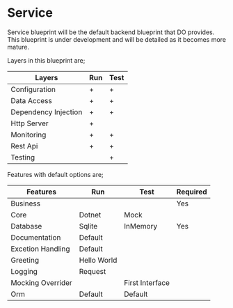 # Service

Service blueprint will be the default backend blueprint that DO provides. This
blueprint is under development and will be detailed as it becomes more mature.

Layers in this blueprint are;

| Layers               | Run | Test |
| ---                  | --- | ---  |
| Configuration        | +   | +    |
| Data Access          | +   | +    |
| Dependency Injection | +   | +    |
| Http Server          | +   |      |
| Monitoring           | +   | +    |
| Rest Api             | +   | +    |
| Testing              |     | +    |

Features with default options are;

| Features          | Run         | Test            | Required |
| ---               | ---         | ---             | ---      |
| Business          |             |                 | Yes      |
| Core              | Dotnet      | Mock            |          |
| Database          | Sqlite      | InMemory        | Yes      |
| Documentation     | Default     |                 |          |
| Excetion Handling | Default     |                 |          |
| Greeting          | Hello World |                 |          |
| Logging           | Request     |                 |          |
| Mocking Overrider |             | First Interface |          |
| Orm               | Default     | Default         |          |
